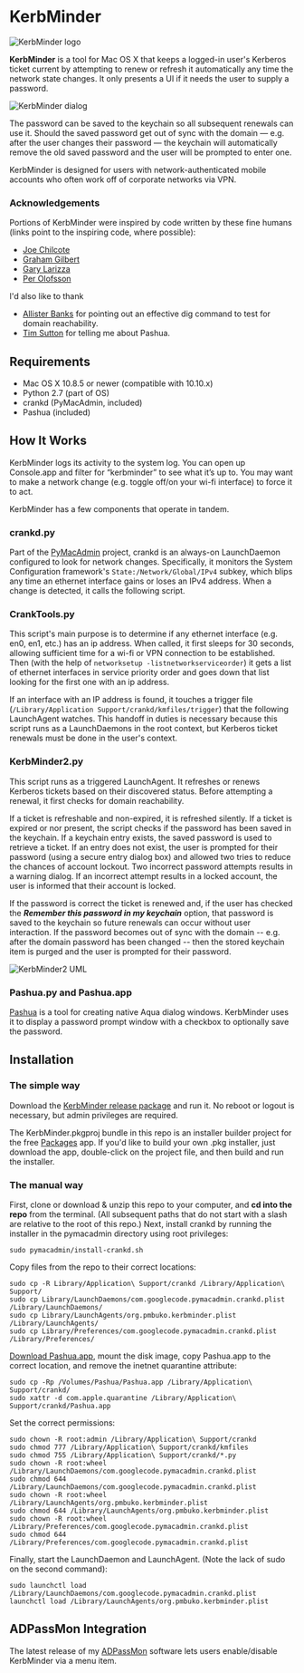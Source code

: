 # KerbMinder

![KerbMinder logo](installer_components/KerbMinder_logo.png "KerbMinder icon")

**KerbMinder** is a tool for Mac OS X that keeps a logged-in user's Kerberos ticket current by attempting to renew or refresh it automatically any time the network state changes. It only presents a UI if it needs the user to supply a password.

![KerbMinder dialog](installer_components/dialog.png "KerbMinder dialog")

The password can be saved to the keychain so all subsequent renewals can use it. Should the saved password get out of sync with the domain — e.g. after the user changes their password — the keychain will automatically remove the old saved password and the user will be prompted to enter one.

KerbMinder is designed for users with network-authenticated mobile accounts who often work off of corporate networks via VPN.

### Acknowledgements

Portions of KerbMinder were inspired by code written by these fine humans (links point to the inspiring code, where possible):

* [Joe Chilcote](https://github.com/chilcote)
* [Graham Gilbert](http://grahamgilbert.com/blog/2013/07/12/using-crankd-to-react-to-network-events/)
* [Gary Larizza](https://github.com/glarizza/scripts/blob/master/python/RefactoredCrankTools.py)
* [Per Olofsson](https://github.com/MagerValp/Scripted-Mac-Package-Creation/blob/master/scripts/postinstall)

I'd also like to thank

* [Allister Banks](https://twitter.com/Sacrilicious/status/543451138239258624) for pointing out an effective dig command to test for domain reachability.
* [Tim Sutton](http://twitter.com/tvsutton/status/544099669270605824) for telling me about Pashua.

## Requirements

* Mac OS X 10.8.5 or newer (compatible with 10.10.x)
* Python 2.7 (part of OS)
* crankd (PyMacAdmin, included)
* Pashua (included)

## How It Works

KerbMinder logs its activity to the system log. You can open up Console.app and filter for “kerbminder” to see what it’s up to. You may want to make a network change (e.g. toggle off/on your wi-fi interface) to force it to act.

KerbMinder has a few components that operate in tandem.

### crankd.py

Part of the [PyMacAdmin](https://github.com/acdha/pymacadmin) project, crankd is an always-on LaunchDaemon configured to look for network changes. Specifically, it monitors the System Configuration framework's ```State:/Network/Global/IPv4``` subkey, which blips any time an ethernet interface gains or loses an IPv4 address. When a change is detected, it calls the following script.

### CrankTools.py

This script's main purpose is to determine if any ethernet interface (e.g. en0, en1, etc.) has an ip address. When called, it first sleeps for 30 seconds, allowing sufficient time for a wi-fi or VPN connection to be established. Then (with the help of ```networksetup -listnetworkserviceorder```) it gets a list of ethernet interfaces in service priority order and goes down that list looking for the first one with an ip address.

If an interface with an IP address is found, it touches a trigger file (```/Library/Application Support/crankd/kmfiles/trigger```) that the following LaunchAgent watches. This handoff in duties is necessary because this script runs as a LaunchDaemons in the root context, but Kerberos ticket renewals must be done in the user's context.

### KerbMinder2.py

This script runs as a triggered LaunchAgent. It refreshes or renews Kerberos tickets based on their discovered status. Before attempting a renewal, it first checks for domain reachability.

If a ticket is refreshable and non-expired, it is refreshed silently. If a ticket is expired or nor present, the script checks if the password has been saved in the keychain. If a keychain entry exists, the saved password is used to retrieve a ticket. If an entry does not exist, the user is prompted for their password (using a secure entry dialog box) and allowed two tries to reduce the chances of account lockout. Two incorrect password attempts results in a warning dialog. If an incorrect attempt results in a locked account, the user is informed that their account is locked.

If the password is correct the ticket is renewed and, if the user has checked the **_Remember this password in my keychain_** option, that password is saved to the keychain so future renewals can occur without user interaction. If the password becomes out of sync with the domain -- e.g. after the domain password has been changed -- then the stored keychain item is purged and the user is prompted for their password.

![KerbMinder2 UML](installer_components/KerbMinder2_UML.png "KerbMinder2 UML")

### Pashua.py and Pashua.app

[Pashua](http://www.bluem.net/en/mac/pashua/) is a tool for creating native Aqua dialog windows. KerbMinder uses it to display a password prompt window with a checkbox to optionally save the password.

## Installation

### The simple way

Download the [KerbMinder release package](https://github.com/pmbuko/KerbMinder/releases/download/v1.0rc2/KerbMinder.v1.0rc2.pkg.zip) and run it. No reboot or logout is necessary, but admin privileges are required.

The KerbMinder.pkgproj bundle in this repo is an installer builder project for the free [Packages](http://s.sudre.free.fr/Software/Packages/about.html) app. If you'd like to build your own .pkg installer, just download the app, double-click on the project file, and then build and run the installer.

### The manual way

First, clone or download & unzip this repo to your computer, and **cd into the repo** from the terminal. (All subsequent paths that do not start with a slash are relative to the root of this repo.) Next, install crankd by running the installer in the pymacadmin directory using root privileges:

```sudo pymacadmin/install-crankd.sh```

Copy files from the repo to their correct locations:

```
sudo cp -R Library/Application\ Support/crankd /Library/Application\ Support/
sudo cp Library/LaunchDaemons/com.googlecode.pymacadmin.crankd.plist /Library/LaunchDaemons/
sudo cp Library/LaunchAgents/org.pmbuko.kerbminder.plist /Library/LaunchAgents/
sudo cp Library/Preferences/com.googlecode.pymacadmin.crankd.plist /Library/Preferences/
```

[Download Pashua.app](http://www.bluem.net/en/mac/pashua/), mount the disk image, copy Pashua.app to the correct location, and remove the inetnet quarantine attribute:

```
sudo cp -Rp /Volumes/Pashua/Pashua.app /Library/Application\ Support/crankd/
sudo xattr -d com.apple.quarantine /Library/Application\ Support/crankd/Pashua.app
```

Set the correct permissions:

```
sudo chown -R root:admin /Library/Application\ Support/crankd
sudo chmod 777 /Library/Application\ Support/crankd/kmfiles
sudo chmod 755 /Library/Application\ Support/crankd/*.py
sudo chown -R root:wheel /Library/LaunchDaemons/com.googlecode.pymacadmin.crankd.plist
sudo chmod 644 /Library/LaunchDaemons/com.googlecode.pymacadmin.crankd.plist
sudo chown -R root:wheel /Library/LaunchAgents/org.pmbuko.kerbminder.plist
sudo chmod 644 /Library/LaunchAgents/org.pmbuko.kerbminder.plist
sudo chown -R root:wheel /Library/Preferences/com.googlecode.pymacadmin.crankd.plist
sudo chmod 644 /Library/Preferences/com.googlecode.pymacadmin.crankd.plist
```


Finally, start the LaunchDaemon and LaunchAgent. (Note the lack of sudo on the second command):

```
sudo launchctl load /Library/LaunchDaemons/com.googlecode.pymacadmin.crankd.plist
launchctl load /Library/LaunchAgents/org.pmbuko.kerbminder.plist
```

## ADPassMon Integration

The latest release of my [ADPassMon](http://yourmacguy.wordpress.com/ADPassMon) software lets users enable/disable KerbMinder via a menu item.
